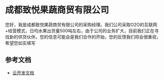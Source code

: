 # 成都致悦果蔬商贸有限公司
您好，我是成都致悦果蔬商贸有限公司的采购经理。我们公司采取O2O的互联网+经营模式，日均水果出货量500吨左右，由于公司的业务扩大，目前我们正在寻找新的供货伙伴。您的信息可能会是我们合作的开始，您的反馈我们将会很重视，希望您如实填写
## 参考文档

- [云开发文档](https://developers.weixin.qq.com/miniprogram/dev/wxcloud/basis/getting-started.html)


